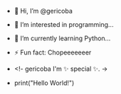 - 👋 Hi, I’m @gericoba
- 👀 I’m interested in programming...
- 🌱 I’m currently learning Python...
- ⚡ Fun fact: Chopeeeeeeer

-  <!-
gericoba I'm ✨ special ✨.
->

-  print("Hello World!")
